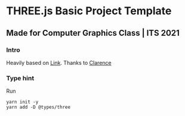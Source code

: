# THREE.js Basic Project Template
## Made for Computer Graphics Class | ITS 2021
### Intro
Heavily based on [Link](https://github.com/putukrisna6/cg2021a-tugas-kelompok-2). Thanks to [Clarence](https://github.com/theodorusclarence)

### Type hint
Run
```
yarn init -y
yarn add -D @types/three
```
